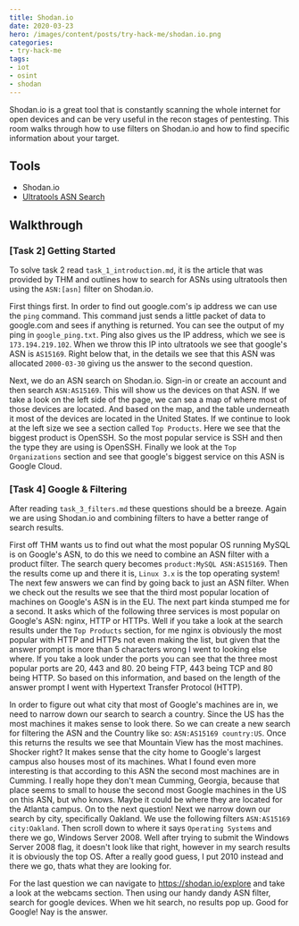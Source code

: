 ```yaml
---
title: Shodan.io
date: 2020-03-23
hero: /images/content/posts/try-hack-me/shodan.io.png
categories:
- try-hack-me
tags:
- iot
- osint
- shodan
---
```


Shodan.io is a great tool that is constantly scanning the whole internet for open devices and can be very useful in the recon stages of pentesting. This room walks through how to use filters on Shodan.io and how to find specific information about your target.

## Tools

* Shodan.io
* [Ultratools ASN Search](https://www.ultratools.com/tools/asnInfo)

## Walkthrough

### [Task 2] Getting Started

To solve task 2 read `task_1_introduction.md`, it is the article that was provided by THM and outlines how to search for ASNs using ultratools then using the `ASN:[asn]` filter on Shodan.io.

First things first. In order to find out google.com's ip address we can use the `ping` command. This command just sends a little packet of data to google.com and sees if anything is returned. You can see the output of my ping in `google_ping.txt`. Ping also gives us the IP address, which we see is `173.194.219.102`. When we throw this IP into ultratools we see that google's ASN is `AS15169`. Right below that, in the details we see that this ASN was allocated `2000-03-30` giving us the answer to the second question.

Next, we do an ASN search on Shodan.io. Sign-in or create an account and then search `ASN:AS15169`. This will show us the devices on that ASN. If we take a look on the left side of the page, we can sea a map of where most of those devices are located. And based on the map, and the table underneath it most of the devices are located in the United States. If we continue to look at the left size we see a section called `Top Products`. Here we see that the biggest product is OpenSSH. So the most popular service is SSH and then the type they are using is OpenSSH. Finally we look at the `Top Organizations` section and see that google's biggest service on this ASN is Google Cloud.

### [Task 4] Google & Filtering

After reading `task_3_filters.md` these questions should be a breeze. Again we are using Shodan.io and combining filters to have a better range of search results.

First off THM wants us to find out what the most popular OS running MySQL is on Google's ASN, to do this we need to combine an ASN filter with a product filter. The search query becomes `product:MySQL ASN:AS15169`. Then the results come up and there it is, `Linux 3.x` is the top operating system! The next few answers we can find by going back to just an ASN filter. When we check out the results we see that the third most popular location of machines on Google's ASN is in the EU. The next part kinda stumped me for a second. It asks which of the following three services is most popular on Google's ASN: nginx, HTTP or HTTPs. Well if you take a look at the search results under the `Top Products` section, for me nginx is obviously the most popular with HTTP and HTTPs not even making the list, but given that the answer prompt is more than 5 characters wrong I went to looking else where. If you take a look under the ports you can see that the three most popular ports are 20, 443 and 80. 20 being FTP, 443 being TCP and 80 being HTTP. So based on this information, and based on the length of the answer prompt I went with Hypertext Transfer Protocol (HTTP).

In order to figure out what city that most of Google's machines are in, we need to narrow down our search to search a country. Since the US has the most machines it makes sense to look there. So we can create a new search for filtering the ASN and the Country like so: `ASN:AS15169 country:US`. Once this returns the results we see that Mountain View has the most machines. Shocker right? It makes sense that the city home to Google's largest campus also houses most of its machines. What I found even more interesting is that according to this ASN the second most machines are in Cumming. I really hope they don't mean Cumming, Georgia, because that place seems to small to house the second most Google machines in the US on this ASN, but who knows. Maybe it could be where they are located for the Atlanta campus. On to the next question! Next we narrow down our search by city, specifically Oakland. We use the following filters `ASN:AS15169 city:Oakland`. Then scroll down to where it says `Operating Systems` and there we go, Windows Server 2008. Well after trying to submit the Windows Server 2008 flag, it doesn't look like that right, however in my search results it is obviously the top OS. After a really good guess, I put 2010 instead and there we go, thats what they are looking for.

For the last question we can navigate to https://shodan.io/explore and take a look at the webcams section. Then using our handy dandy ASN filter, search for google devices. When we hit search, no results pop up. Good for Google! Nay is the answer.

